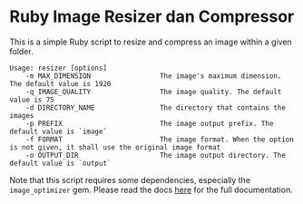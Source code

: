 
# Ruby Image Resizer dan Compressor

This is a simple Ruby script to resize and compress an image within a given folder.

```
Usage: resizer [options]
    -m MAX_DIMENSION                 The image's maximum dimension. The default value is 1920
    -q IMAGE_QUALITY                 The image quality. The default value is 75
    -d DIRECTORY_NAME                The directory that contains the images
    -p PREFIX                        The image output prefix. The default value is `image`
    -f FORMAT                        The image format. When the option is not given, it shall use the original image format
    -o OUTPUT_DIR                    The image output directory. The default value is `output`
```

Note that this script requires some dependencies, especially the `image_optimizer` gem. Please read the docs [here](https://github.com/jtescher/image_optimizer) for the full documentation.

